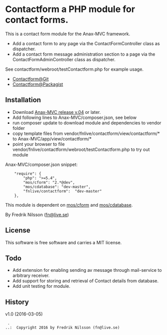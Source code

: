 Contactform a PHP module for contact forms.
==================================

This is a contact form module for the Anax-MVC framework.

* Add a contact form to any page via the ContactFormController class as dispatcher.
* Add a contact form message administration section to a page via the ContactFormAdminController class as dispatcher.

See contactform/webroot/testContactform.php for example usage.

* [Contactform@Git](https://github.com/fnlive/contactform)
* [Contactform@Packagist](https://packagist.org/packages/fnlive/contactform)

Installation
--------------------
* Download [Anax-MVC release v.04](https://github.com/fnlive/Anax-MVC/releases/tag/v0.4) or later.
* Add following lines to Anax-MVC/composer.json, see below
* run composer update to download module and dependencies to vendor folder
* copy template files from vendor/fnlive/contactform/view/contactform/* to Anax-MVC/app/view/contactform/*
* point your browser to file vendor/fnlive/contactform/webroot/testContactform.php to try out module

Anax-MVC/composer.json snippet:

        "require": {
            "php": ">=5.4",
            "mos/cform": "2.*@dev",
            "mos/cdatabase": "dev-master",
            "fnlive/contactform":  "dev-master"
        },

This module is dependent on [mos/cform](https://github.com/mosbth/cform) and [mos/cdatabase](https://github.com/mosbth/cdatabase).

By Fredrik Nilsson (fn@live.se)



License
----------------------------------

This software is free software and carries a MIT license.



Todo
----------------------------------

* Add extension for enabling sending av message through mail-service to arbitrary receiver.
* Add support for storing and retrieval of Contact details from database.
* Add unit testing for module.


History
----------------------------------

v1.0 (2016-03-05)


```
 .   
..:  Copyright 2016 by Fredrik Nilsson (fn@live.se)
```

